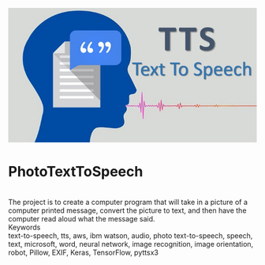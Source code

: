 ![](Images/TTS.jpeg)
# PhotoTextToSpeech

<br/>
The project is to create a computer program that will take in a picture of a computer printed message, convert the picture to text, and then have the computer read aloud what the message said.
<br/>
Keywords
<br/>
text-to-speech, tts, aws, ibm watson, audio, photo text-to-speech, speech, text, microsoft, word, neural network, image recognition, image orientation, robot, Pillow, EXIF, Keras, TensorFlow, pyttsx3
<br/>




